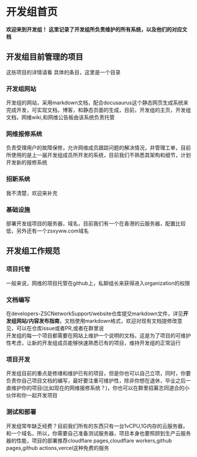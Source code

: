 # 开发组首页
**欢迎来到开发组！**
**这里记录了开发组所负责维护的所有系统，以及他们的对应文档**
## 开发组目前管理的项目
这些项目的详情请看 具体的条目，这里是一个目录
### 开发组网站
开发组的网站，采用markdown文档，配合docusaurus这个静态网页生成系统来完成开发，可实现文档，博客，和静态页面的生成，目前，开发组的主页，开发组文档，网维wiki,和网维公告板由该系统负责托管
### 网维报修系统
负责受理用户的故障保修，允许网维成员跟踪问题的解决情况，并管理工单，目前所使用的是上一届开发组成员所开发的系统，目前我们不熟悉其架构和细节，计划开发新的报修系统
### 招新系统
我不清楚，欢迎来补充
### 基础设施
部署开发组项目的服务器，域名，目前我们有一个在香港的云服务器，配置比较低，另外还有一个zsxyww.com域名
## 开发组工作规范
### 项目托管
一般来说，网维的项目托管在github上，私聊组长来获得进入organization的权限
### 文档编写
在developers-ZSCNetworkSupport/website仓库提交markdown文件，详见**开发组网站/内容发布指南**，文档使用markdown格式，欢迎对现有文档提修改意见，可以在仓库issue或者PR,或者在群里说\
开发组的每一个项目都需要在网站上维护一个说明的文档，这是为了项目的可维护性考虑，让新的开发组成员能够快速熟悉已有的项目，维持开发组的正常运行
### 项目开发
开发组目前的重点是修缮和维护已有的项目，但是你也可以自己立项，同时，你要负责你自己项目文档的编写，最好要注重可维护性，除非你想在退休，毕业之后一直维护你的项目(比如现在的网维报修系统？)，你也可以在群里招募志同道合的小伙伴和你一起开发项目
### 测试和部署
开发组常年缺乏经费？目前我们所有的东西只有一台1vCPU,1G内存的云服务器，和一个域名，所以，你需要自己准备测试服务器，项目本身也要照顾到生产云服务器的性能，项目的部署推荐cloudflare pages,cloudflare workers,github pages,github actions,vercel这种免费的服务


